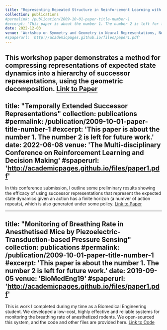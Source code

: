 ```yaml
---
title: "Representing Repeated Structure in Reinforcement Learning with Symmetric Motifs"
collection: publications
#permalink: /publication/2009-10-01-paper-title-number-1
#excerpt: 'This paper is about the number 1. The number 2 is left for future work.'
date: 2022-12-03
venue: 'Workshop on Symmetry and Geometry in Neural Representations, NeurIPS 2022'
#spaperurl: 'http://academicpages.github.io/files/paper1.pdf'
---
```

This workshop paper demonstrates a method for compressing representations of expected state dynamics into a hierarchy of successor representations, using the geometric decomposition.
[Link to Paper](https://mjsargent.github/~/SR_motifs_NeurIPS_workshop_2022.pdf)
---
title: "Temporally Extended Successor Representations"
collection: publications
#permalink: /publication/2009-10-01-paper-title-number-1
#excerpt: 'This paper is about the number 1. The number 2 is left for future work.'
date: 2022-06-08
venue: 'The Multi-disciplinary Conference on Reinforcement Learning and Decision Making'
#spaperurl: 'http://academicpages.github.io/files/paper1.pdf'
---
In this conference submission, I outline some preliminary results showing the efficacy of using successor representations that represent the expected state dynamics given an action has a finite horizon (a numver of action repeats), which is also generated under some policy.
[Link to Paper](https://mjsargent.github/~/RLDM_submission.pdf)

---
title: "Monitoring of Breathing Rate in Anesthetised Mice by Piezoelectric-Transduction-based Pressure Sensing"
collection: publications
#permalink: /publication/2009-10-01-paper-title-number-1
#excerpt: 'This paper is about the number 1. The number 2 is left for future work.'
date: 2019-09-05
venue: 'BioMedEng19'
#spaperurl: 'http://academicpages.github.io/files/paper1.pdf'
---
This is work I completed during my time as a Biomedical Engineering student. We developed a low-cost, highly effective and reliable systems for monitoring the breathing rate of anesthetized rodents. We open-sourced this system, and the code and other files are provided here.
[Link to Code](https://github.com/proever)

